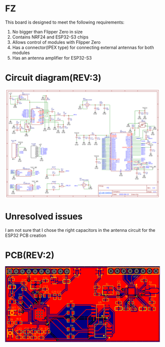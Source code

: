 # FZ
This board is designed to meet the following requirements:
1) No bigger than Flipper Zero in size
2) Contains NRF24 and ESP32-S3 chips
3) Allows control of modules with Flipper Zero
4) Has a connector(IPEX	type) for connecting external antennas  for both modules
5) Has an antenna amplifier for ESP32-S3


# Circuit diagram(REV:3)

![](https://github.com/Dm1try1/Final/blob/master/Schematic_New%20Project_2022-09-22.png)

# Unresolved issues
I am not sure that I chose the right capacitors in the antenna circuit for the ESP32
PCB creation

# PCB(REV:2)
![](https://github.com/Dm1try1/Final/blob/master/PNG.png)

